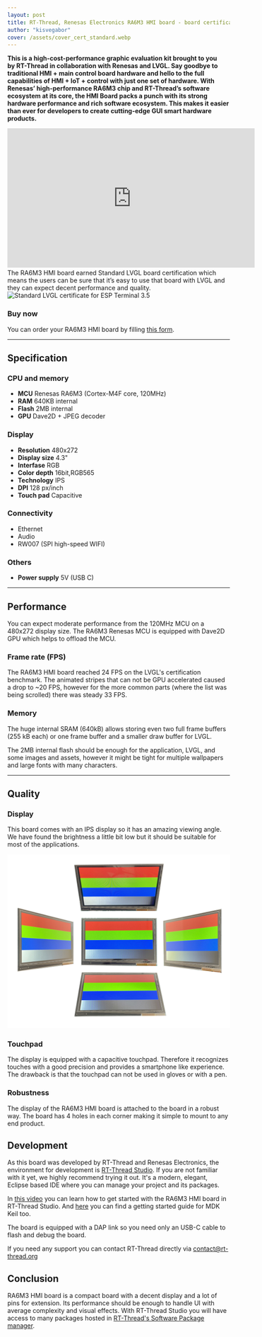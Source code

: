 ```yaml
---
layout: post
title: RT-Thread, Renesas Electronics RA6M3 HMI board - board certification review
author: "kisvegabor"
cover: /assets/cover_cert_standard.webp
---
```


**This is a high-cost-performance graphic evaluation kit brought to you by RT-Thread in collaboration with Renesas and LVGL. Say goodbye to traditional HMI + main control board hardware and hello to the full capabilities of HMI + IoT + control with just one set of hardware. With Renesas’ high-performance RA6M3 chip and RT-Thread’s software ecosystem at its core, the HMI Board packs a punch with its strong hardware performance and rich software ecosystem. This makes it easier than ever for developers to create cutting-edge GUI smart hardware products.**

<iframe width="560" height="315" src="https://www.youtube.com/watch?v=_lB6Mu711Kg" title="YouTube video player" frameborder="0" allow="accelerometer; autoplay; clipboard-write; encrypted-media; gyroscope; picture-in-picture; web-share" allowfullscreen></iframe>
The RA6M3 HMI board earned Standard LVGL board certification which means the users can be sure that it’s easy to use that board with LVGL and they can expect decent performance and quality.

<img src="https://lvgl.io/assets/images/cert_standard.png" alt="Standard LVGL certificate for ESP Terminal 3.5">

### Buy now

You can order your RA6M3 HMI board by filling [this form](https://docs.google.com/forms/d/e/1FAIpQLSfGcS7HENxMaOib-a1NWe0SQI6m1aoNT1z6T2dEXSiGNXxqFw/viewform?pli=1). 

<hr/>

## Specification

### CPU and memory

- **MCU** Renesas RA6M3 (Cortex-M4F core, 120MHz)
- **RAM** 640KB internal
- **Flash** 2MB internal
- **GPU** Dave2D + JPEG decoder

### Display

- **Resolution** 480x272
- **Display size** 4.3"
- **Interfase** RGB
- **Color depth** 16bit,RGB565
- **Technology** IPS
- **DPI** 128 px/inch
- **Touch pad** Capacitive

### Connectivity
- Ethernet
- Audio
- RW007 (SPI high-speed WIFI)
### Others

- **Power supply** 5V (USB C)

<hr/>

## Performance

You can expect moderate performance from the 120MHz MCU on a 480x272 display size. The RA6M3 Renesas MCU is equipped with Dave2D GPU which helps to offload the MCU.

### Frame rate (FPS)


The RA6M3 HMI board reached 24 FPS on the LVGL's certification benchmark. The animated stripes that can not be GPU accelerated caused a drop to ~20 FPS, however for the more common parts (where the list was being scrolled) there was steady 33 FPS.

### Memory

The huge internal SRAM (640kB) allows storing even two full frame buffers (255 kB each) or one frame buffer and a smaller draw buffer for LVGL.

The 2MB internal flash should be enough for the application, LVGL, and some images and assets, however it might be tight for multiple wallpapers and large fonts with many characters. 
 
<hr/>

## Quality

### Display
This board comes with an IPS display so it has an amazing viewing angle. We have found the brightness a little bit low but it should be suitable for most of the applications. 

![Viewing angles of the RA6M3 HMI board's display](/assets/cert_ra6m3_hmi/display.jpg)

### Touchpad

The display is equipped with a capacitive touchpad. Therefore it recognizes touches with a good precision and provides a smartphone like experience.
The drawback is that the touchpad can not be used in gloves or with a pen.

### Robustness

The display of the RA6M3 HMI board is attached to the board in a robust way. The board has 4 holes in each corner making it simple to mount to any end product.

## Development

As this board was developed by RT-Thread and Renesas Electronics, the environment for development is [RT-Thread Studio](https://www.rt-thread.io/download.html?download=Studio). If you are not familiar with it yet, we highly recommend trying it out. It's a modern, elegant, Eclipse based IDE where you can manage your project and its packages.


In [this video](https://www.youtube.com/watch?v=YGR2pw3ZXtc) you can learn how to get started with the RA6M3 HMI board in RT-Thread Studio. And [here](https://github.com/RT-Thread/rt-thread/tree/master/bsp/renesas/ra6m3-hmi-board) you can find a getting started guide for MDK Keil too. 

The board is equipped with a DAP link so you need only an USB-C cable to flash and debug the board.

If you need any support you can contact RT-Thread directly via contact@rt-thread.org


## Conclusion

RA6M3 HMI board is a compact board with a decent display and a lot of pins for extension. Its performance should be enough to handle UI with average complexity and visual effects.
With RT-Thread Studio you will have access to many packages hosted in [RT-Thread's Software Package manager](https://packages.rt-thread.org/en/index.html). 


